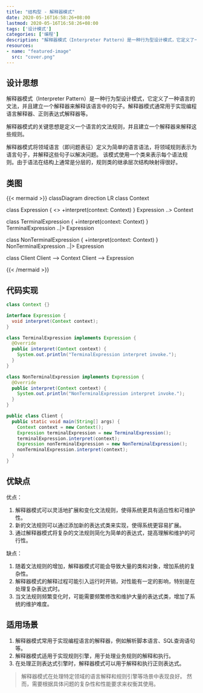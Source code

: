 ```yaml
---
title: "结构型 - 解释器模式"
date: 2020-05-16T16:58:26+08:00
lastmod: 2020-05-16T16:58:26+08:00
tags: ['设计模式']
categories: ['编程']
description: "解释器模式（Interpreter Pattern）是一种行为型设计模式，它定义了一种语言的文法，并且建立一个解释器来解释该语言中的句子。解释器模式通常用于实现编程语言解释器、正则表达式解释器等。"
resources:
- name: "featured-image"
  src: "cover.png"
---
```

<!--more-->
## 设计思想
解释器模式（Interpreter Pattern）是一种行为型设计模式，它定义了一种语言的文法，并且建立一个解释器来解释该语言中的句子。解释器模式通常用于实现编程语言解释器、正则表达式解释器等。

解释器模式的关键思想是定义一个语言的文法规则，并且建立一个解释器来解释这些规则。

解释器模式将领域语言（即问题表征）定义为简单的语言语法，将领域规则表示为语言句子，并解释这些句子以解决问题。
该模式使用一个类来表示每个语法规则。由于语法在结构上通常是分层的，规则类的继承层次结构映射得很好。

## 类图
{{< mermaid >}}
classDiagram
  direction LR
  class Context

  class Expression {
    <<interface>>
    +interpret(context: Context)
  }
  Expression ..> Context

  class TerminalExpression {
    +interpret(context: Context)
  }
  TerminalExpression ..|> Expression

  class NonTerminalExpression {
    +interpret(context: Context)
  }
  NonTerminalExpression ..|> Expression

  class Client
  Client --> Context
  Client --> Expression

{{< /mermaid >}}

## 代码实现
```java
class Context {}

interface Expression {
  void interpret(Context context);
}

class TerminalExpression implements Expression {
  @Override
  public interpret(Context context) {
    System.out.println("TerminalExpression interpret invoke.");
  }
}

class NonTerminalExpression implements Expression {
  @Override
  public interpret(Context context) {
    System.out.println("NonTerminalExpression interpret invoke.");
  }
}

public class Client {
  public static void main(String[] args) {
    Context context = new Context();
    Expression terminalExpression = new TerminalExpression();
    terminalExpression.interpret(context);
    Expression nonTerminalExpression = new NonTerminalExpression();
    nonTerminalExpression.interpret(context);
  }
}
```

## 优缺点
优点：
1. 解释器模式可以灵活地扩展和变化文法规则，使得系统更具有适应性和可维护性。
2. 新的文法规则可以通过添加新的表达式类来实现，使得系统更容易扩展。
3. 通过解释器模式将复杂的文法规则简化为简单的表达式，提高理解和维护的可行性。

缺点：
1. 随着文法规则的增加，解释器模式可能会导致大量的类和对象，增加系统的复杂性。
2. 解释器模式的解释过程可能引入运行时开销，对性能有一定的影响，特别是在处理复杂表达式时。
3. 当文法规则频繁变化时，可能需要频繁修改和维护大量的表达式类，增加了系统的维护难度。

## 适用场景
1. 解释器模式常用于实现编程语言的解释器，例如解析脚本语言、SQL查询语句等。
2. 解释器模式适用于实现规则引擎，用于处理业务规则的解释和执行。
3. 在处理正则表达式引擎时，解释器模式可以用于解释和执行正则表达式。

> 解释器模式在处理特定领域的语言解释和规则引擎等场景中表现良好。
> 然而，需要根据具体问题的复杂性和性能要求来权衡其使用。